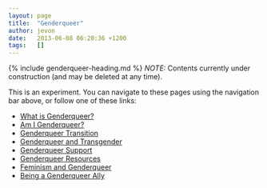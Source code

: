 ```yaml
---
layout: page
title:  "Genderqueer"
author: jevon
date:   2013-06-08 06:20:36 +1200
tags:   []
---
```


{% include genderqueer-heading.md %}
*NOTE:* Contents currently under construction (and may be deleted at any time).

This is an experiment. You can navigate to these pages using the navigation bar above, or follow one of these links:

* [What is Genderqueer?](genderqueer/what-is-.md)
* [Am I Genderqueer?](genderqueer/am-i-.md)
* [Genderqueer Transition](genderqueer/transition.md)
* [Genderqueer and Transgender](genderqueer/transgender.md)
* [Genderqueer Support](genderqueer/support.md)
* [Genderqueer Resources](genderqueer/resources.md)
* [Feminism and Genderqueer](genderqueer/feminism.md)
* [Being a Genderqueer Ally](genderqueer/being-an-ally.md)
